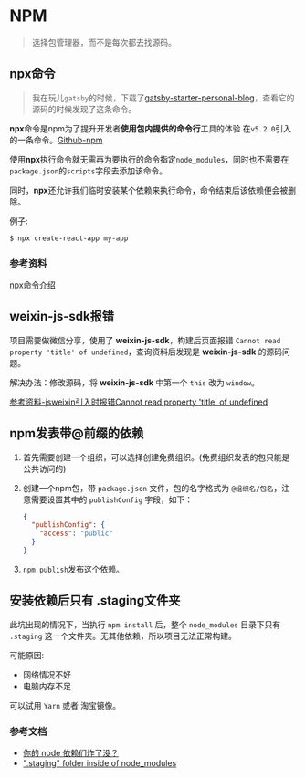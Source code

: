 # NPM

> 选择包管理器，而不是每次都去找源码。

## npx命令

> 我在玩儿`gatsby`的时候，下载了[gatsby-starter-personal-blog](https://github.com/greglobinski/gatsby-starter-personal-blog)，查看它的源码的时候发现了这条命令。

**npx**命令是npm为了提升开发者**使用包内提供的命令行**工具的体验 在`v5.2.0`引入的一条命令。[Github-npm](https://github.com/npm/npm/releases/tag/v5.2.0)

使用**npx**执行命令就无需再为要执行的命令指定`node_modules`，同时也不需要在`package.json`的`scripts`字段去添加该命令。

同时，**npx**还允许我们临时安装某个依赖来执行命令，命令结束后该依赖便会被删除。

例子:

``` bash
$ npx create-react-app my-app
```

### 参考资料

[npx命令介绍](https://segmentfault.com/a/1190000012974903)

## weixin-js-sdk报错

项目需要做微信分享，使用了 **weixin-js-sdk**，构建后页面报错 `Cannot read property 'title' of undefined`，查询资料后发现是 **weixin-js-sdk** 的源码问题。

解决办法：修改源码，将 **weixin-js-sdk** 中第一个 `this` 改为 `window`。

[参考资料-jsweixin引入时报错Cannot read property 'title' of undefined](https://segmentfault.com/q/1010000009724851)

## npm发表带@前缀的依赖

1. 首先需要创建一个组织，可以选择创建免费组织。(免费组织发表的包只能是公共访问的)

2. 创建一个npm包，带 `package.json` 文件，包的名字格式为 `@组织名/包名`，注意需要设置其中的 `publishConfig` 字段，如下：

   ``` json
   {
     "publishConfig": {
       "access": "public"
     }
   }
   ```

3. `npm publish`发布这个依赖。

## 安装依赖后只有 .staging文件夹

此坑出现的情况下，当执行 `npm install` 后，整个 `node_modules` 目录下只有 `.staging` 这一个文件夹。无其他依赖，所以项目无法正常构建。

可能原因: 
  - 网络情况不好
  - 电脑内存不足

可以试用 `Yarn` 或者 淘宝镜像。

### 参考文档

- [你的 node 依赖们炸了没？](https://github.com/NoName4Me/yo-FE/issues/17)
- [".staging" folder inside of node_modules](https://github.com/npm/npm/issues/12540)
